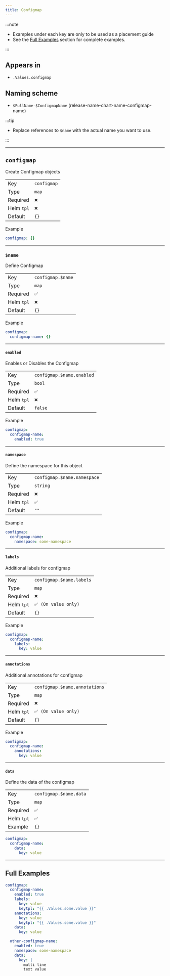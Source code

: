 ```yaml
---
title: Configmap
---
```


:::note

- Examples under each key are only to be used as a placement guide
- See the [Full Examples](#full-examples) section for complete examples.

:::

## Appears in

- `.Values.configmap`

## Naming scheme

- `$FullName-$ConfigmapName` (release-name-chart-name-configmap-name)

:::tip

- Replace references to `$name` with the actual name you want to use.

:::

---

## `configmap`

Create Configmap objects

|            |             |
| ---------- | ----------- |
| Key        | `configmap` |
| Type       | `map`       |
| Required   | `❌`        |
| Helm `tpl` | `❌`        |
| Default    | `{}`        |

Example

```yaml
configmap: {}
```

---

### `$name`

Define Configmap

|            |                   |
| ---------- | ----------------- |
| Key        | `configmap.$name` |
| Type       | `map`             |
| Required   | `✅`              |
| Helm `tpl` | `❌`              |
| Default    | `{}`              |

Example

```yaml
configmap:
  configmap-name: {}
```

---

#### `enabled`

Enables or Disables the Configmap

|            |                           |
| ---------- | ------------------------- |
| Key        | `configmap.$name.enabled` |
| Type       | `bool`                    |
| Required   | `✅`                      |
| Helm `tpl` | `❌`                      |
| Default    | `false`                   |

Example

```yaml
configmap:
  configmap-name:
    enabled: true
```

---

#### `namespace`

Define the namespace for this object

|            |                             |
| ---------- | --------------------------- |
| Key        | `configmap.$name.namespace` |
| Type       | `string`                    |
| Required   | `❌`                        |
| Helm `tpl` | `✅`                        |
| Default    | `""`                        |

Example

```yaml
configmap:
  configmap-name:
    namespace: some-namespace
```

---

#### `labels`

Additional labels for configmap

|            |                          |
| ---------- | ------------------------ |
| Key        | `configmap.$name.labels` |
| Type       | `map`                    |
| Required   | `❌`                     |
| Helm `tpl` | `✅ (On value only)`     |
| Default    | `{}`                     |

Example

```yaml
configmap:
  configmap-name:
    labels:
      key: value
```

---

#### `annotations`

Additional annotations for configmap

|            |                               |
| ---------- | ----------------------------- |
| Key        | `configmap.$name.annotations` |
| Type       | `map`                         |
| Required   | `❌`                          |
| Helm `tpl` | `✅ (On value only)`          |
| Default    | `{}`                          |

Example

```yaml
configmap:
  configmap-name:
    annotations:
      key: value
```

---

#### `data`

Define the data of the configmap

|            |                        |
| ---------- | ---------------------- |
| Key        | `configmap.$name.data` |
| Type       | `map`                  |
| Required   | `✅`                   |
| Helm `tpl` | `✅`                   |
| Example    | `{}`                   |

```yaml
configmap:
  configmap-name:
    data:
      key: value
```

---

## Full Examples

```yaml
configmap:
  configmap-name:
    enabled: true
    labels:
      key: value
      keytpl: "{{ .Values.some.value }}"
    annotations:
      key: value
      keytpl: "{{ .Values.some.value }}"
    data:
      key: value

  other-configmap-name:
    enabled: true
    namespace: some-namespace
    data:
      key: |
        multi line
        text value
```
